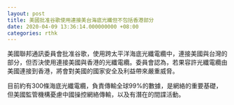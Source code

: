 ```yaml
---
layout: post
title: 美國批准谷歌使用連接美台海底光纖但不包括香港部分
date: 2020-04-09 13:36:14.000000000 +08:00
categories: rthk
---
```


美國聯邦通訊委員會批准谷歌，使用跨太平洋海底光纖電纜中，連接美國與台灣的部分，但否決使用連接美國與香港的光纖電纜。委員會認為，若果容許光纖電纜由美國連接到香港，將會對美國的國家安全及利益帶來嚴重威脅。

目前約有300條海底光纖電纜，負責傳輸全球99%的數據，是網絡的重要基礎，但美國監管機構憂慮中國操控網絡傳輸，以及有潛在的間諜活動。
